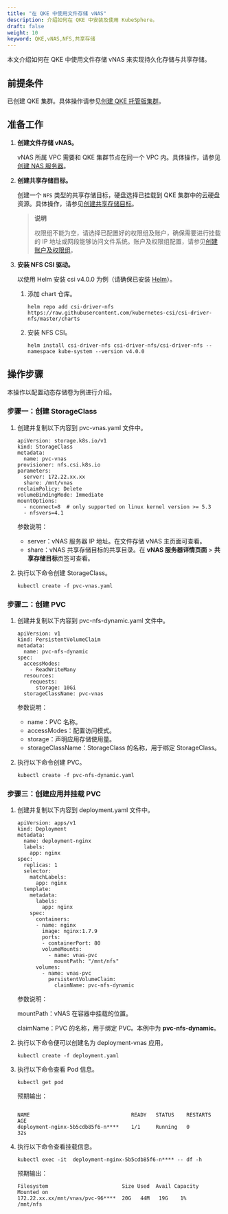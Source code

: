 ```yaml
---
title: "在 QKE 中使用文件存储 vNAS"
description: 介绍如何在 QKE 中安装及使用 KubeSphere。
draft: false
weight: 10
keyword: QKE,vNAS,NFS,共享存储
---
```


本文介绍如何在 QKE 中使用文件存储 vNAS 来实现持久化存储与共享存储。

## 前提条件

已创建 QKE 集群。具体操作请参见[创建 QKE 托管版集群](/container/qke_plus/quickstart/create_hosting_cluster/)。

## 准备工作

1. **创建文件存储 vNAS。**

   vNAS 所属 VPC 需要和 QKE 集群节点在同一个 VPC 内。具体操作，请参见[创建 NAS 服务器](/storage/vnas/manual/vnas_basic_operation/#创建-vnas-服务器)。

2. **创建共享存储目标。**

   创建一个 `NFS` 类型的共享存储目标，硬盘选择已挂载到 QKE 集群中的云硬盘资源。具体操作，请参见[创建共享存储目标](/storage/vnas/manual/vnas_basic_operation/#创建共享存储目标)。

   > **说明**
   >
   > 权限组不能为空，请选择已配置好的权限组及账户，确保需要进行挂载的 IP 地址或网段能够访问文件系统。账户及权限组配置，请参见[创建账户及权限组](/storage/vnas/manual/vnas_basic_operation/#账户)。

3. **安装 NFS CSI 驱动。**

   以使用 Helm 安装 csi v4.0.0 为例（请确保已安装 [Helm](https://helm.sh/zh/docs/intro/install/)）。

   1. 添加 chart 仓库。

      ```
      helm repo add csi-driver-nfs https://raw.githubusercontent.com/kubernetes-csi/csi-driver-nfs/master/charts
      ```

   2. 安装 NFS CSI。

      ```
      helm install csi-driver-nfs csi-driver-nfs/csi-driver-nfs --namespace kube-system --version v4.0.0
      ```

## 操作步骤

本操作以配置动态存储卷为例进行介绍。

### 步骤一：创建 StorageClass

1. 创建并复制以下内容到 pvc-vnas.yaml 文件中。

   ```
   apiVersion: storage.k8s.io/v1
   kind: StorageClass
   metadata:
     name: pvc-vnas
   provisioner: nfs.csi.k8s.io
   parameters:
     server: 172.22.xx.xx
     share: /mnt/vnas
   reclaimPolicy: Delete
   volumeBindingMode: Immediate
   mountOptions:
     - nconnect=8  # only supported on linux kernel version >= 5.3
     - nfsvers=4.1
   ```

   参数说明：

   - server：vNAS 服务器 IP 地址。在文件存储 vNAS 主页面可查看。
   - share：vNAS 共享存储目标的共享目录。在 **vNAS 服务器详情页面** > **共享存储目标**页签可查看。

2. 执行以下命令创建 StorageClass。

   ```
   kubectl create -f pvc-vnas.yaml
   ```

### 步骤二：创建 PVC

1. 创建并复制以下内容到 pvc-nfs-dynamic.yaml 文件中。

   ```
   apiVersion: v1
   kind: PersistentVolumeClaim
   metadata:
     name: pvc-nfs-dynamic
   spec:
     accessModes:
       - ReadWriteMany
     resources:
       requests:
         storage: 10Gi
     storageClassName: pvc-vnas
   ```

   参数说明：

   - name：PVC 名称。
   - accessModes：配置访问模式。
   - storage：声明应用存储使用量。
   - storageClassName：StorageClass 的名称，用于绑定 StorageClass。

2. 执行以下命令创建 PVC。

   ```
   kubectl create -f pvc-nfs-dynamic.yaml
   ```

### 步骤三：创建应用并挂载 PVC

1. 创建并复制以下内容到 deployment.yaml 文件中。

   ```
   apiVersion: apps/v1
   kind: Deployment
   metadata:
     name: deployment-nginx
     labels:
       app: nginx
   spec:
     replicas: 1
     selector:
       matchLabels:
         app: nginx
     template:
       metadata:
         labels:
           app: nginx
       spec:
         containers:
         - name: nginx
           image: nginx:1.7.9
           ports:
           - containerPort: 80
           volumeMounts:
             - name: vnas-pvc
               mountPath: "/mnt/nfs"
         volumes:
           - name: vnas-pvc
             persistentVolumeClaim:
               claimName: pvc-nfs-dynamic
   ```

   参数说明：

   mountPath：vNAS 在容器中挂载的位置。

   claimName：PVC 的名称，用于绑定 PVC。本例中为 **pvc-nfs-dynamic**。

2. 执行以下命令便可以创建名为 deployment-vnas 应用。

   ```
   kubectl create -f deployment.yaml 
   ```

3. 执行以下命令查看 Pod 信息。

   ```
   kubectl get pod
   ```

   预期输出：

   ```
   
   NAME                                 READY   STATUS    RESTARTS   AGE
   deployment-nginx-5b5cdb85f6-n****    1/1     Running   0          32s
   ```

4. 执行以下命令查看挂载信息。

   ```
   kubectl exec -it  deployment-nginx-5b5cdb85f6-n**** -- df -h
   ```

   预期输出：

   ```
   Filesystem                        Size Used  Avail Capacity  Mounted on
   172.22.xx.xx/mnt/vnas/pvc-96****  20G   44M   19G    1%       /mnt/nfs
   ```

   






